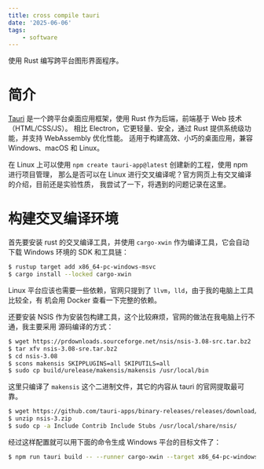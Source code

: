 ```yaml
---
title: cross compile tauri
date: '2025-06-06'
tags:
    - software
---
```


使用 Rust 编写跨平台图形界面程序。

<!--more-->

# 简介

[Tauri](https://tauri.app/) 是一个跨平台桌面应用框架，使用 Rust 作为后端，前端基于 Web 技术（HTML/CSS/JS）。
相比 Electron，它更轻量、安全，通过 Rust 提供系统级功能，并支持 WebAssembly 优化性能。
适用于构建高效、小巧的桌面应用，兼容 Windows、macOS 和 Linux。

在 Linux 上可以使用 `npm create tauri-app@latest` 创建新的工程，使用 npm 进行项目管理，
那么是否可以在 Linux 进行交叉编译呢？官方网页上有交叉编译的介绍，目前还是实验性质，
我尝试了一下，将遇到的问题记录在这里。

# 构建交叉编译环境

首先要安装 rust 的交叉编译工具，并使用 `cargo-xwin` 作为编译工具，它会自动下载 Windows
环境的 SDK 和工具链：

```bash
$ rustup target add x86_64-pc-windows-msvc
$ cargo install --locked cargo-xwin
```
Linux 平台应该也需要一些依赖，官网只提到了 `llvm`，`lld`，由于我的电脑上工具比较全，有
机会用 Docker 查看一下完整的依赖。

还要安装 NSIS 作为安装包构建工具，这个比较麻烦，官网的做法在我电脑上行不通，我主要采用
源码编译的方式：

```bash
$ wget https://prdownloads.sourceforge.net/nsis/nsis-3.08-src.tar.bz2
$ tar xfv nsis-3.08-sre.tar.bz2
$ cd nsis-3.08
$ scons makensis SKIPPLUGINS=all SKIPUTILS=all
$ sudo cp build/urelease/makensis/makensis /usr/local/bin
```

这里只编译了 `makensis` 这个二进制文件，其它的内容从 tauri 的官网提取最可靠。

```bash
$ wget https://github.com/tauri-apps/binary-releases/releases/download/nsis-3/nsis-3.zip
$ unzip nsis-3.zip
$ sudo cp -a Include Contrib Include Stubs /usr/local/share/nsis/
```

经过这样配置就可以用下面的命令生成 Windows 平台的目标文件了：

```bash
$ npm run tauri build -- --runner cargo-xwin --target x86_64-pc-windows-msvc
```
